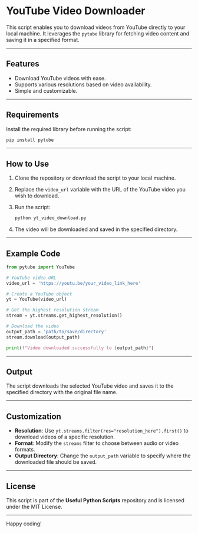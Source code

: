# YouTube Video Downloader

This script enables you to download videos from YouTube directly to your local machine. It leverages the `pytube` library for fetching video content and saving it in a specified format.

---

## Features

- Download YouTube videos with ease.
- Supports various resolutions based on video availability.
- Simple and customizable.

---

## Requirements

Install the required library before running the script:

```bash
pip install pytube
```

---

## How to Use

1. Clone the repository or download the script to your local machine.
2. Replace the `video_url` variable with the URL of the YouTube video you wish to download.
3. Run the script:

   ```bash
   python yt_video_download.py
   ```

4. The video will be downloaded and saved in the specified directory.

---

## Example Code

```python
from pytube import YouTube

# YouTube video URL
video_url = 'https://youtu.be/your_video_link_here'

# Create a YouTube object
yt = YouTube(video_url)

# Get the highest resolution stream
stream = yt.streams.get_highest_resolution()

# Download the video
output_path = 'path/to/save/directory'
stream.download(output_path)

print(f"Video downloaded successfully to {output_path}")
```

---

## Output

The script downloads the selected YouTube video and saves it to the specified directory with the original file name.

---

## Customization

- **Resolution**: Use `yt.streams.filter(res="resolution_here").first()` to download videos of a specific resolution.
- **Format**: Modify the `streams` filter to choose between audio or video formats.
- **Output Directory**: Change the `output_path` variable to specify where the downloaded file should be saved.

---

## License

This script is part of the **Useful Python Scripts** repository and is licensed under the MIT License.

---

Happy coding!


